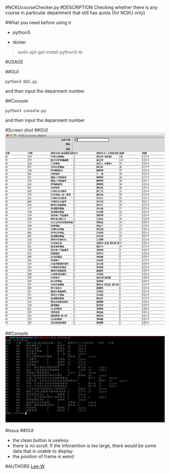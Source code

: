 #NCKUcourseChecker.py
#DESCRIPTION
Checking whether there is any course in particular department that still has quota (for NCKU only)


#What you need before using it
- python3

- tkinter
> sudo apt-get install python3-tk


#USAGE

##GUI
```shell
python3 GUI.py
```
and then input the deparment number

##Console
```shell
python3 console.py
```
and then input the deparment number


#Screen shot
##GUI
![GUI.py](./img/GUI.png)

##Console
![console.py](./img/console.png)


#Issus
##GUI
- the clean button is useless
- there is no scroll. If the inforamtion is too large, there would be some data that is unable to display.
- the position of frame is weird


#AUTHORS
[Lee-W](https://github.com/Lee-W/)
